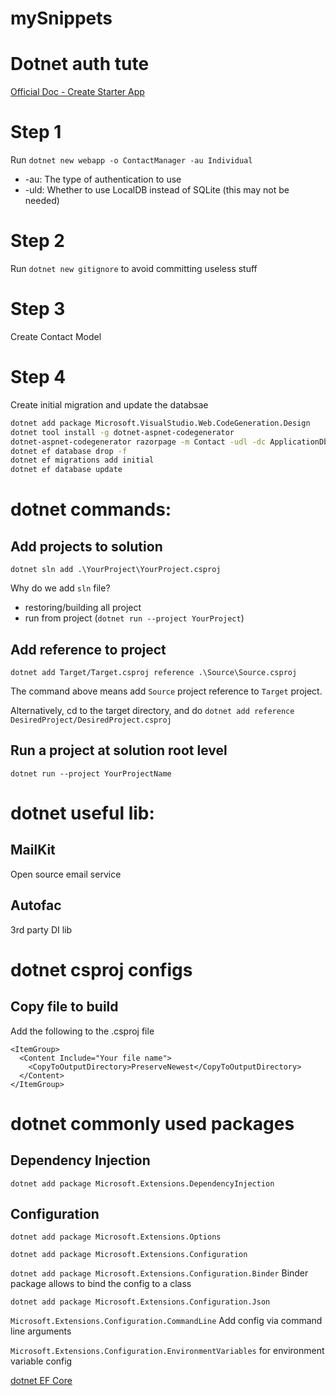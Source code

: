 # mySnippets

# Dotnet auth tute

[Official Doc - Create Starter App](https://learn.microsoft.com/en-us/aspnet/core/security/authorization/secure-data?view=aspnetcore-8.0#create-the-starter-app)

# Step 1

Run `dotnet new webapp -o ContactManager -au Individual`

- -au: The type of authentication to use
- -uld: Whether to use LocalDB instead of SQLite (this may not be needed)

# Step 2

Run `dotnet new gitignore` to avoid committing useless stuff

# Step 3

Create Contact Model

# Step 4

Create initial migration and update the databsae

```bash
dotnet add package Microsoft.VisualStudio.Web.CodeGeneration.Design
dotnet tool install -g dotnet-aspnet-codegenerator
dotnet-aspnet-codegenerator razorpage -m Contact -udl -dc ApplicationDbContext -outDir Pages\Contacts --referenceScriptLibraries -sqlite
dotnet ef database drop -f
dotnet ef migrations add initial
dotnet ef database update
```

# dotnet commands:

## Add projects to solution

`dotnet sln add .\YourProject\YourProject.csproj`

Why do we add `sln` file?

- restoring/building all project
- run from project (`dotnet run --project YourProject`)

## Add reference to project

`dotnet add Target/Target.csproj reference .\Source\Source.csproj`

The command above means add `Source` project reference to `Target` project.

Alternatively, cd to the target directory, and do
`dotnet add reference DesiredProject/DesiredProject.csproj`

## Run a project at solution root level

`dotnet run --project YourProjectName`

# dotnet useful lib:

## MailKit

Open source email service

## Autofac

3rd party DI lib

# dotnet csproj configs

## Copy file to build

Add the following to the .csproj file

```
<ItemGroup>
  <Content Include="Your file name">
    <CopyToOutputDirectory>PreserveNewest</CopyToOutputDirectory>
  </Content>
</ItemGroup>
```

# dotnet commonly used packages

## Dependency Injection

`dotnet add package Microsoft.Extensions.DependencyInjection`

## Configuration

`dotnet add package Microsoft.Extensions.Options`

`dotnet add package Microsoft.Extensions.Configuration`

`dotnet add package Microsoft.Extensions.Configuration.Binder`
Binder package allows to bind the config to a class

`dotnet add package Microsoft.Extensions.Configuration.Json`

`Microsoft.Extensions.Configuration.CommandLine` Add config via command line arguments

`Microsoft.Extensions.Configuration.EnvironmentVariables` for environment variable config

[dotnet EF Core](./dotnet/Entity-Framework-Core/README.md)
